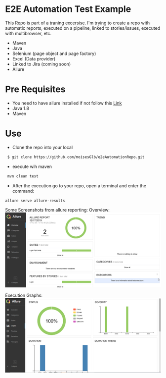 # E2E Automation Test Example

This Repo is part of a traning excersise. I'm trying to create a repo with automatic reports, executed on a pipeline, linked to stories/issues, executed with multibrowser, etc.

  - Maven
  - Java
  - Selenium (page object and page factory)
  - Excel (Data provider)
  - Linked to Jira (coming soon)
  - Allure
  
# Pre Requisites

  - You need to have allure installed if not follow this [Link](https://docs.qameta.io/allure/#_installing_a_commandline)
  - Java 1.8
  - Maven
  
# Use

  - Clone the repo into your local
   ```sh
    $ git clone https://github.com/moisesGlb/e2eAutomationRepo.git
```
  - execute wih maven
   ```sh
    mvn clean test
```
  - After the execution go to your repo, open a terminal and enter the command:
   ```sh
   allure serve allure-results
```

Some Screenshots from allure reporting:
 Overview:
 ![Home Page Report](https://raw.githubusercontent.com/moisesGlb/e2eAutomationRepo/master/readmeImg/Allure_Report.png)
 
Execution Graphs: 
 ![Graphs Page Report]( https://raw.githubusercontent.com/moisesGlb/e2eAutomationRepo/master/readmeImg/Allure_Report3.png)
 